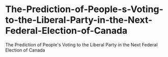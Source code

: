# The-Prediction-of-People-s-Voting-to-the-Liberal-Party-in-the-Next-Federal-Election-of-Canada
The Prediction of People's Voting to the Liberal Party in the Next Federal Election of Canada
